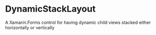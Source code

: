 # DynamicStackLayout
A Xamarin.Forms control for having dynamic child views stacked either horizontally or vertically
